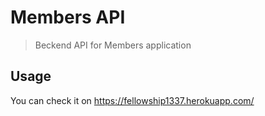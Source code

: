 # Members API

> Beckend API for Members application

## Usage

You can check it on https://fellowship1337.herokuapp.com/
